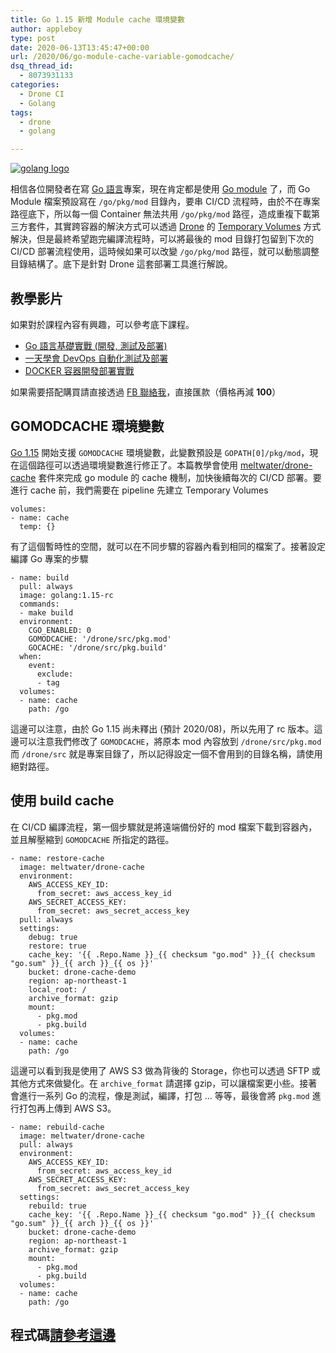 ```yaml
---
title: Go 1.15 新增 Module cache 環境變數
author: appleboy
type: post
date: 2020-06-13T13:45:47+00:00
url: /2020/06/go-module-cache-variable-gomodcache/
dsq_thread_id:
  - 8073931133
categories:
  - Drone CI
  - Golang
tags:
  - drone
  - golang

---
```

[![golang logo][1]][1]

相信各位開發者在寫 [Go 語言][2]專案，現在肯定都是使用 [Go module][3] 了，而 Go Module 檔案預設寫在 `/go/pkg/mod` 目錄內，要串 CI/CD 流程時，由於不在專案路徑底下，所以每一個 Container 無法共用 `/go/pkg/mod` 路徑，造成重複下載第三方套件，其實跨容器的解決方式可以透過 [Drone][4] 的 [Temporary Volumes][5] 方式解決，但是最終希望跑完編譯流程時，可以將最後的 mod 目錄打包留到下次的 CI/CD 部署流程使用，這時候如果可以改變 `/go/pkg/mod` 路徑，就可以動態調整目錄結構了。底下是針對 Drone 這套部署工具進行解說。

<!--more-->

## 教學影片

如果對於課程內容有興趣，可以參考底下課程。

  * [Go 語言基礎實戰 (開發, 測試及部署)][6]
  * [一天學會 DevOps 自動化測試及部署][7]
  * [DOCKER 容器開發部署實戰][8]

如果需要搭配購買請直接透過 [FB 聯絡我][9]，直接匯款（價格再減 **100**）

## GOMODCACHE 環境變數

[Go 1.15][10] 開始支援 `GOMODCACHE` 環境變數，此變數預設是 `GOPATH[0]/pkg/mod`，現在這個路徑可以透過環境變數進行修正了。本篇教學會使用 [meltwater/drone-cache][11] 套件來完成 go module 的 cache 機制，加快後續每次的 CI/CD 部署。要進行 cache 前，我們需要在 pipeline 先建立 Temporary Volumes

<pre><code class="language-yaml">volumes:
- name: cache
  temp: {}</code></pre>

有了這個暫時性的空間，就可以在不同步驟的容器內看到相同的檔案了。接著設定編譯 Go 專案的步驟

<pre><code class="language-yaml">- name: build
  pull: always
  image: golang:1.15-rc
  commands:
  - make build
  environment:
    CGO_ENABLED: 0
    GOMODCACHE: &#039;/drone/src/pkg.mod&#039;
    GOCACHE: &#039;/drone/src/pkg.build&#039;
  when:
    event:
      exclude:
      - tag
  volumes:
  - name: cache
    path: /go</code></pre>

這邊可以注意，由於 Go 1.15 尚未釋出 (預計 2020/08)，所以先用了 rc 版本。這邊可以注意我們修改了 `GOMODCACHE`，將原本 mod 內容放到 `/drone/src/pkg.mod` 而 `/drone/src` 就是專案目錄了，所以記得設定一個不會用到的目錄名稱，請使用絕對路徑。

## 使用 build cache

在 CI/CD 編譯流程，第一個步驟就是將遠端備份好的 mod 檔案下載到容器內，並且解壓縮到 `GOMODCACHE` 所指定的路徑。

<pre><code class="language-yaml">- name: restore-cache
  image: meltwater/drone-cache
  environment:
    AWS_ACCESS_KEY_ID:
      from_secret: aws_access_key_id
    AWS_SECRET_ACCESS_KEY:
      from_secret: aws_secret_access_key
  pull: always
  settings:
    debug: true
    restore: true
    cache_key: &#039;{{ .Repo.Name }}_{{ checksum "go.mod" }}_{{ checksum "go.sum" }}_{{ arch }}_{{ os }}&#039;
    bucket: drone-cache-demo
    region: ap-northeast-1
    local_root: /
    archive_format: gzip
    mount:
      - pkg.mod
      - pkg.build
  volumes:
  - name: cache
    path: /go</code></pre>

這邊可以看到我是使用了 AWS S3 做為背後的 Storage，你也可以透過 SFTP 或其他方式來做變化。在 `archive_format` 請選擇 gzip，可以讓檔案更小些。接著會進行一系列 Go 的流程，像是測試，編譯，打包 ... 等等，最後會將 `pkg.mod` 進行打包再上傳到 AWS S3。

<pre><code class="language-yaml">- name: rebuild-cache
  image: meltwater/drone-cache
  pull: always
  environment:
    AWS_ACCESS_KEY_ID:
      from_secret: aws_access_key_id
    AWS_SECRET_ACCESS_KEY:
      from_secret: aws_secret_access_key
  settings:
    rebuild: true
    cache_key: &#039;{{ .Repo.Name }}_{{ checksum "go.mod" }}_{{ checksum "go.sum" }}_{{ arch }}_{{ os }}&#039;
    bucket: drone-cache-demo
    region: ap-northeast-1
    archive_format: gzip
    mount:
      - pkg.mod
      - pkg.build
  volumes:
  - name: cache
    path: /go</code></pre>

## 程式碼[請參考這邊][12]

 [1]: https://lh3.googleusercontent.com/jsocHCR9A9yEfDVUTrU0m42_aHhTEVDGW5p5PsQSx7GSlkt3gLjohfXH3S7P7p982332ruU_e-EtW0LwmiuZjvN65VIcyME-zE35C6EM0IV1nqY6KoNw3dwW2djjid3F-T5YgnJothA=w1920-h1080 "golang logo"
 [2]: https://golang.org
 [3]: https://blog.golang.org/using-go-modules
 [4]: https://cloud.drone.io
 [5]: https://docs.drone.io/pipeline/docker/syntax/volumes/temporary/
 [6]: https://www.udemy.com/course/golang-fight/?couponCode=202006
 [7]: https://www.udemy.com/course/devops-oneday/?couponCode=202006
 [8]: https://www.udemy.com/course/docker-practice/?couponCode=202006
 [9]: http://facebook.com/appleboy46
 [10]: https://tip.golang.org/doc/go1.15
 [11]: https://github.com/meltwater/drone-cache
 [12]: https://cloud.drone.io/go-training/drone-cache-demo
